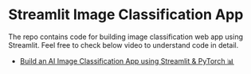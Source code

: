 # Streamlit Image Classification App

The repo contains code for building image classification web app using Streamlit. Feel free to check below video to understand code in detail.

* [Build an AI Image Classification App using Streamlit & PyTorch 📊](https://www.youtube.com/watch?v=McJPXgWmSDY)
